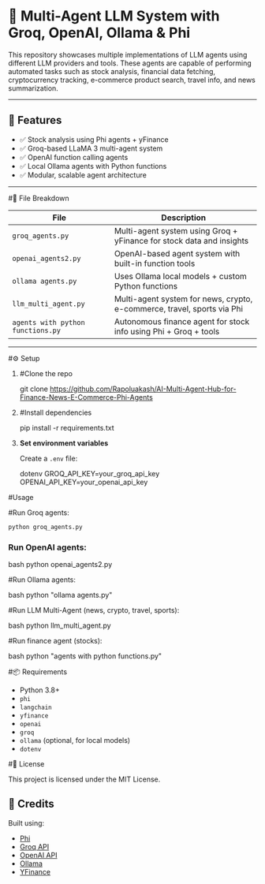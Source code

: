 
# 🧠 Multi-Agent LLM System with Groq, OpenAI, Ollama & Phi

This repository showcases multiple implementations of LLM agents using different LLM providers and tools. These agents are capable of performing automated tasks such as stock analysis, financial data fetching, cryptocurrency tracking, e-commerce product search, travel info, and news summarization.

---

## 🔧 Features

- ✅ Stock analysis using Phi agents + yFinance
- ✅ Groq-based LLaMA 3 multi-agent system
- ✅ OpenAI function calling agents
- ✅ Local Ollama agents with Python functions
- ✅ Modular, scalable agent architecture

---

#📁 File Breakdown

| File                        | Description                                                                 |
|----------------------------|-----------------------------------------------------------------------------|
| `groq_agents.py`           | Multi-agent system using Groq + yFinance for stock data and insights       |
| `openai_agents2.py`        | OpenAI-based agent system with built-in function tools                      |
| `ollama agents.py`         | Uses Ollama local models + custom Python functions                          |
| `llm_multi_agent.py`       | Multi-agent system for news, crypto, e-commerce, travel, sports via Phi     |
| `agents with python functions.py` | Autonomous finance agent for stock info using Phi + Groq + tools       |

---

#⚙️ Setup

1. #Clone the repo

   git clone https://github.com/Rapoluakash/AI-Multi-Agent-Hub-for-Finance-News-E-Commerce-Phi-Agents
  


2. #Install dependencies

   
   pip install -r requirements.txt
  

3. **Set environment variables**

   Create a `.env` file:

   dotenv
   GROQ_API_KEY=your_groq_api_key
   OPENAI_API_KEY=your_openai_api_key
  

#Usage

#Run Groq agents:

```bash
python groq_agents.py
```

### Run OpenAI agents:

bash
python openai_agents2.py


#Run Ollama agents:

bash
python "ollama agents.py"

#Run LLM Multi-Agent (news, crypto, travel, sports):

bash
python llm_multi_agent.py


#Run finance agent (stocks):

bash
python "agents with python functions.py"




#📦 Requirements

* Python 3.8+
* `phi`
* `langchain`
* `yfinance`
* `openai`
* `groq`
* `ollama` (optional, for local models)
* `dotenv`



#📄 License

This project is licensed under the MIT License.



## 🙌 Credits

Built using:

* [Phi](https://github.com/joaomdmoura/phi)
* [Groq API](https://groq.com)
* [OpenAI API](https://platform.openai.com)
* [Ollama](https://ollama.com)
* [YFinance](https://pypi.org/project/yfinance)


